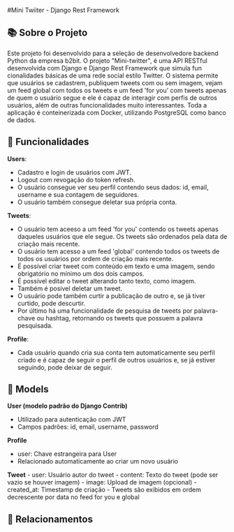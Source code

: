 #Mini Twiiter - Django Rest Framework

## 📚 Sobre o Projeto
Este projeto foi desenvolvido para a seleção de desenvolvedore backend Python da empresa b2bit. O projeto "Mini-twitter", é uma API RESTful desenvolvida com Django e Django Rest Framework que simula fun  cionalidades básicas de uma rede social estilo Twitter. O sistema permite que usuários se cadastrem, publiquem tweets com ou sem imagem, vejam um feed global com todos os tweets e um feed 'for you' com tweets apenas de quem o usuário segue e ele é capaz de interagir com perfis de outros usuários, além de outras funcionalidades muito interessantes. Toda a aplicação é conteinerizada com Docker, utilizando PostgreSQL como banco de dados.

## 🚀 Funcionalidades

**Users**:
  - Cadastro e login de usuários com JWT.
  - Logout com revogação do token refresh.
  - O usuário consegue ver seu perfil contendo seus dados: id, email, username e sua contagem de seguidores.
  - O usuário também consegue deletar sua própria conta.
  
**Tweets**:
  - O usuário tem aceeso a um feed 'for you' contendo os tweets apenas daqueles usuários que ele segue. Os tweets são ordenados pela data de criação mais recente.
  - O usuário tem acesso a um feed 'global' contendo todos os tweets de todos os usuários por ordem de criação mais recente.
  - É possível criar tweet com conteúdo em texto e uma imagem, sendo obrigatório no mínimo um dos dois campos.
  - É possível editar o tweet alterando tanto texto, como imagem.
  - Também é posível deletar um tweet.
  - O usuário pode também curtir a publicação de outro e, se já tiver curtido, pode descurtir.
  - Por último há uma funcionalidade de pesquisa de tweets por palavra-chave ou hashtag, retornando os tweets que possuem a palavra pesquisada.

**Profile**:
  - Cada usuário quando cria sua conta tem automaticamente seu perfil criado e é capaz de seguir o perfil de outros usuários e, se já estiver seguindo, pode deixar de seguir.

## 📂 Models

**User (modelo padrão do Django Contrib)**
  - Utilizado para autenticação com JWT
  - Campos padrões: id, email, username, password

**Profile**
  - user: Chave estrangeira para User
  - Relacionado automaticamente ao criar um novo usuário

  **Tweet**
    - user: Usuário autor do tweet
    - content: Texto do tweet (pode ser vazio se houver imagem)
    - image: Upload de imagem (opcional)
    - created_at: Timestamp de criação
    - Tweets são exibidos em ordem decrescente por data no feed for you e global

## 🔗 Relacionamentos


